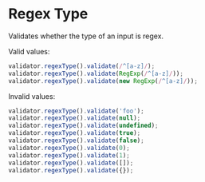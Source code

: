 # Regex Type

Validates whether the type of an input is regex.

Valid values:

```js
validator.regexType().validate(/^[a-z]/);
validator.regexType().validate(RegExp(/^[a-z]/));
validator.regexType().validate(new RegExp(/^[a-z]/));
```

Invalid values:

```js
validator.regexType().validate('foo');
validator.regexType().validate(null);
validator.regexType().validate(undefined);
validator.regexType().validate(true);
validator.regexType().validate(false);
validator.regexType().validate(0);
validator.regexType().validate(1);
validator.regexType().validate([]);
validator.regexType().validate({});
```
